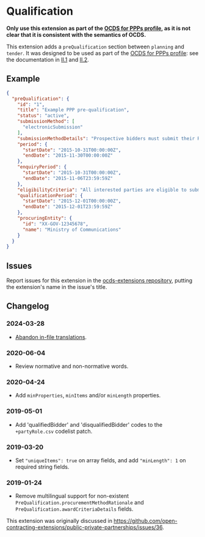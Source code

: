# Qualification

**Only use this extension as part of the [OCDS for PPPs profile](https://standard.open-contracting.org/profiles/ppp/), as it is not clear that it is consistent with the semantics of OCDS.**

This extension adds a `preQualification` section between `planning` and `tender`. It was designed to be used as part of the [OCDS for PPPs profile](https://standard.open-contracting.org/profiles/ppp/): see the documentation in [II.1](https://standard.open-contracting.org/profiles/ppp/latest/en/framework/#ii-1-pre-qualification) and [II.2](https://standard.open-contracting.org/profiles/ppp/latest/en/framework/#ii-2-list-of-pre-qualified-suppliers).

## Example

```json
{
  "preQualification": {
    "id": "1",
    "title": "Example PPP pre-qualification",
    "status": "active",
    "submissionMethod": [
      "electronicSubmission"
    ],
    "submissionMethodDetails": "Prospective bidders must submit their RFQ responses to the electronic portal at http://eprocurement.example.gov",
    "period": {
      "startDate": "2015-10-31T00:00:00Z",
      "endDate": "2015-11-30T00:00:00Z"
    },
    "enquiryPeriod": {
      "startDate": "2015-10-31T00:00:00Z",
      "endDate": "2015-11-06T23:59:59Z"
    },
    "eligibilityCriteria": "All interested parties are eligible to submit a RFQ response",
    "qualificationPeriod": {
      "startDate": "2015-12-01T00:00:00Z",
      "endDate": "2015-12-01T23:59:59Z"
    },
    "procuringEntity": {
      "id": "XX-GOV-12345678",
      "name": "Ministry of Communications"
    }
  }
}
```

## Issues

Report issues for this extension in the [ocds-extensions repository](https://github.com/open-contracting/ocds-extensions/issues), putting the extension's name in the issue's title.

## Changelog

### 2024-03-28

* [Abandon in-file translations](https://github.com/open-contracting/standard/pull/1665).

### 2020-06-04

* Review normative and non-normative words.

### 2020-04-24

* Add `minProperties`, `minItems` and/or `minLength` properties.

### 2019-05-01

* Add 'qualifiedBidder' and 'disqualifiedBidder' codes to the `+partyRole.csv` codelist patch.

### 2019-03-20

* Set `"uniqueItems": true` on array fields, and add `"minLength": 1` on required string fields.

### 2019-01-24

* Remove multilingual support for non-existent `PreQualification.procurementMethodRationale` and `PreQualification.awardCriteriaDetails` fields.

This extension was originally discussed in <https://github.com/open-contracting-extensions/public-private-partnerships/issues/36>.
